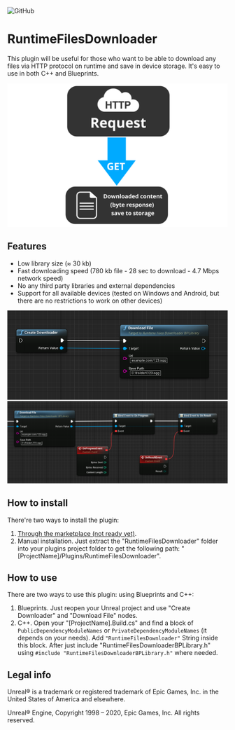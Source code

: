 ![GitHub](https://img.shields.io/github/license/Respirant/RuntimeFilesDownloader)
# RuntimeFilesDownloader
This plugin will be useful for those who want to be able to download any files via HTTP protocol on runtime and save in device storage. It's easy to use in both C++ and Blueprints.

![Runtime Files Downloader Unreal Engine Plugin Logo](image/runtimefilesdownloader.png "RuntimeFilesDownloader Unreal Engine Plugin Logo")

## Features
- Low library size (≈ 30 kb)
- Fast downloading speed (780 kb file - 28 sec to download - 4.7 Mbps network speed)
- No any third party libraries and external dependencies
- Support for all available devices (tested on Windows and Android, but there are no restrictions to work on other devices)

![Runtime Files Downloader Unreal Engine Plugin Nodes 1](image/nodesexample1.png "RuntimeFilesDownloader Unreal Engine Plugin Nodes 1")
![Runtime Files Downloader Unreal Engine Plugin Nodes 2](image/nodesexample2.png "RuntimeFilesDownloader Unreal Engine Plugin Nodes 2")

## How to install
There're two ways to install the plugin:
1) [Through the marketplace (not ready yet)](https://www.unrealengine.com/marketplace/product/runtime-files-downloader).
2) Manual installation. Just extract the "RuntimeFilesDownloader" folder into your plugins project folder to get the following path: "[ProjectName]/Plugins/RuntimeFilesDownloader".

## How to use
 There are two ways to use this plugin: using Blueprints and C++:
 1. Blueprints. Just reopen your Unreal project and use "Create Downloader" and "Download File" nodes.
 2. C++. Open your "[ProjectName].Build.cs" and find a block of ` PublicDependencyModuleNames ` or ` PrivateDependencyModuleNames ` (it depends on your needs). Add `"RuntimeFilesDownloader"` String inside this block. After just include "RuntimeFilesDownloaderBPLibrary.h" using ` #include "RuntimeFilesDownloaderBPLibrary.h" ` where needed.

## Legal info

Unreal® is a trademark or registered trademark of Epic Games, Inc. in the United States of America and elsewhere.

Unreal® Engine, Copyright 1998 – 2020, Epic Games, Inc. All rights reserved.
